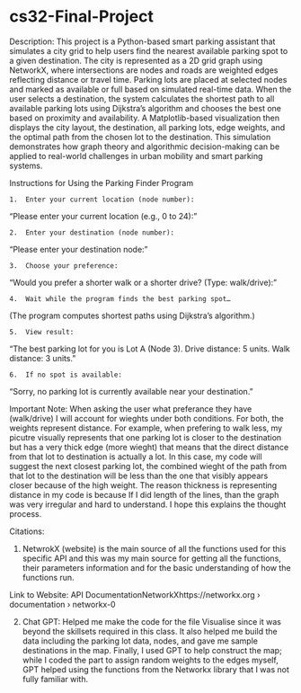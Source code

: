 # cs32-Final-Project

Description:
This project is a Python-based smart parking assistant that simulates a city grid to help users find the nearest available parking spot to a given destination. The city is represented as a 2D grid graph using NetworkX, where intersections are nodes and roads are weighted edges reflecting distance or travel time. Parking lots are placed at selected nodes and marked as available or full based on simulated real-time data. When the user selects a destination, the system calculates the shortest path to all available parking lots using Dijkstra’s algorithm and chooses the best one based on proximity and availability. A Matplotlib-based visualization then displays the city layout, the destination, all parking lots, edge weights, and the optimal path from the chosen lot to the destination. This simulation demonstrates how graph theory and algorithmic decision-making can be applied to real-world challenges in urban mobility and smart parking systems.

Instructions for Using the Parking Finder Program

	1.	Enter your current location (node number):
“Please enter your current location (e.g., 0 to 24):”

	2.	Enter your destination (node number):
“Please enter your destination node:”

	3.	Choose your preference:
“Would you prefer a shorter walk or a shorter drive? (Type: walk/drive):”

	4.	Wait while the program finds the best parking spot…
(The program computes shortest paths using Dijkstra’s algorithm.)

	5.	View result:
“The best parking lot for you is Lot A (Node 3).
Drive distance: 5 units. Walk distance: 3 units.”

	6.	If no spot is available:
“Sorry, no parking lot is currently available near your destination.”

Important Note: When asking the user what preferance they have (walk/drive) I will account for wieghts under both conditions. For both, the weights represent distance. For example, when prefering to walk less, my picutre visually represents that one parking lot is closer to the destination but has a very thick edge (more wieght) that means that the direct distance from that lot to destination is actually a lot. In this case, my code will suggest the next closest parking lot, the combined wieght of the path from that lot to the destination will be less than the one that visibly appears closer because of the high weight. The reason thickness is representing distance in my code is because If I did length of the lines, than the graph was very irregular and hard to understand. I hope this explains the thought process. 


Citations:

1) NetwrokX (website) is the main source of all the functions used for this specific API and this was my main source for getting all the functions, their parameters information and for the basic understanding of how the functions run.

Link to Website: API DocumentationNetworkXhttps://networkx.org › documentation › networkx-0

2) Chat GPT: Helped me make the code for the file Visualise since it was beyond the skillsets required in this class. It also helped me build the data including the parking lot data, nodes, and gave me sample destinations in the map. Finally, I used GPT to help construct the map; while I coded the part to assign random weights to the edges myself, GPT helped using the functions from the Networkx library that I was not fully familiar with.
